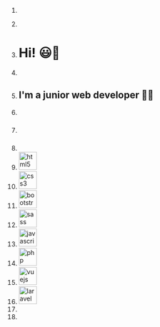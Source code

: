 

1. <div align="center">
2. 
3. # Hi! 😃👋
4. 
5. ## I'm a junior web developer 👨‍💻
6. 
7. ###
8. 
9.  <img src="https://cdn.jsdelivr.net/gh/devicons/devicon/icons/html5/html5-original.svg" height="40" alt="html5 logo"/>
10.   <img src="https://cdn.jsdelivr.net/gh/devicons/devicon/icons/css3/css3-original.svg" height="40" alt="css3 logo"/>
11.   <img src="https://cdn.jsdelivr.net/gh/devicons/devicon/icons/bootstrap/bootstrap-original.svg" height="40" alt="bootstrap logo"  />
12.   <img src="https://cdn.jsdelivr.net/gh/devicons/devicon/icons/sass/sass-original.svg" height="40" alt="sass logo"  />
13.   <img src="https://cdn.jsdelivr.net/gh/devicons/devicon/icons/javascript/javascript-original.svg" height="40" alt="javascript logo"/>
14.   <img src="https://cdn.jsdelivr.net/gh/devicons/devicon/icons/php/php-original.svg" height="40" alt="php logo"/>
15.   <img src="https://cdn.jsdelivr.net/gh/devicons/devicon/icons/vuejs/vuejs-original.svg" height="40" alt="vuejs logo"/>
16.   <img src="https://cdn.jsdelivr.net/gh/devicons/devicon/icons/laravel/laravel-plain.svg" height="40" alt="laravel logo"/>
17. 
18. </div>
